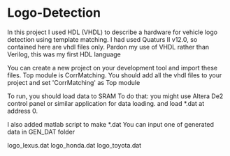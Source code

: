 # Logo-Detection
In this project I used HDL (VHDL) to describe a hardware for vehicle logo detection using template matching.
I had used Quaturs II v12.0, so contained here are vhdl files only.
Pardon my use of VHDL rather than Verilog, this was my first HDL language

You can create a new project on your development tool and import these files.
Top module is CorrMatching.
You should add all the vhdl files to your project and set 'CorrMatching' as Top module

To run, you should load data to SRAM
To do that:
you might use Altera De2 control panel or similar application for data loading.
and load *.dat at address 0.

I also added matlab script to make *.dat
You can input one of generated data in GEN_DAT folder 

logo_lexus.dat
logo_honda.dat
logo_toyota.dat
